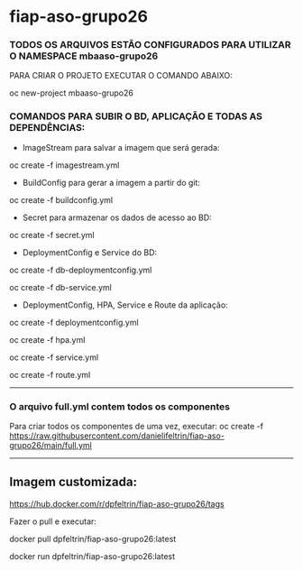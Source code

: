 # fiap-aso-grupo26

### TODOS OS ARQUIVOS ESTÃO CONFIGURADOS PARA UTILIZAR O NAMESPACE mbaaso-grupo26
PARA CRIAR O PROJETO EXECUTAR O COMANDO ABAIXO:

oc new-project mbaaso-grupo26

### COMANDOS PARA SUBIR O BD, APLICAÇÃO E TODAS AS DEPENDÊNCIAS:

- ImageStream para salvar a imagem que será gerada:

oc create -f imagestream.yml


- BuildConfig para gerar a imagem a partir do git:

oc create -f buildconfig.yml

- Secret para armazenar os dados de acesso ao BD:

oc create -f secret.yml

- DeploymentConfig e Service do BD: 

oc create -f db-deploymentconfig.yml

oc create -f db-service.yml

- DeploymentConfig, HPA, Service e Route da aplicação: 

oc create -f deploymentconfig.yml

oc create -f hpa.yml

oc create -f service.yml

oc create -f route.yml

------------------------
### O arquivo full.yml contem todos os componentes

Para criar todos os componentes de uma vez, executar:
oc create -f https://raw.githubusercontent.com/danielifeltrin/fiap-aso-grupo26/main/full.yml

------------------------

## Imagem customizada:

https://hub.docker.com/r/dpfeltrin/fiap-aso-grupo26/tags

Fazer o pull e executar:

docker pull dpfeltrin/fiap-aso-grupo26:latest

docker run dpfeltrin/fiap-aso-grupo26:latest

